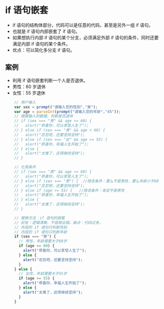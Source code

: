 # if 语句嵌套

- if 语句的结构体部分，代码可以是任意的代码，甚至是另外一组 if 语句。
- 也就是 if 语句内部嵌套了 if 语句。
- 如果想执行内部 if 语句的某个分支，必须满足外部 if 语句的条件，同时还要满足内部 if 语句的某个条件。
- 优点：可以简化多分支 if 语句。

## 案例

- 利用 if 语句嵌套判断一个人是否退休。
- 男性：60 岁退休
- 女性：55 岁退休

```js
    // 用户输入
    var sex = prompt("请输入您的性别","男");
    var age = parseInt(prompt("请输入您的年龄","45"));
    // 根据输入的数据，判断是否退休
    // if (sex === "男" && age >= 60) {
    //   alert("恭喜你，可以享受人生了");
    // } else if (sex === "男" && age < 60) {
    //   alert("忍忍吧，还要坚持坚持");
    // } else if (sex === "女" && age >= 55) {
    //   alert("恭喜你，幸福人生开始了");
    // } else {
    //   alert("太难了，还得继续坚持");
    // }

    // 化简条件
    // if (sex === "男" && age >= 60) {
    //   alert("恭喜你，可以享受人生了");
    // } else if (sex === "男") {  //隐含条件：要么不是男性，要么年龄小于60
    //   alert("忍忍吧，还要坚持坚持");
    // } else if (age >= 55) {   //隐含条件：肯定不是男性
    //   alert("恭喜你，幸福人生开始了");
    // } else {
    //   alert("太难了，还得继续坚持");
    // }

    // 替换方法：if 语句的嵌套
    // 好处：逻辑清晰，不容易出错。缺点：代码过多。
    // 外层的 if 语句只判断性别
    // 内层的 if 语句只判断年龄
    if (sex === "男") {
      // 男性，年龄需要大于60岁
      if (age >= 60) {
        alert("恭喜你，可以享受人生了");
      } else {
        alert("忍忍吧，还要坚持坚持");
      }
    } else {
      // 女性，年龄需要大于55岁
      if (age >= 55) {
        alert("恭喜你，幸福人生开始了");
      } else {
        alert("太难了，还得继续坚持");
      }
    }
```